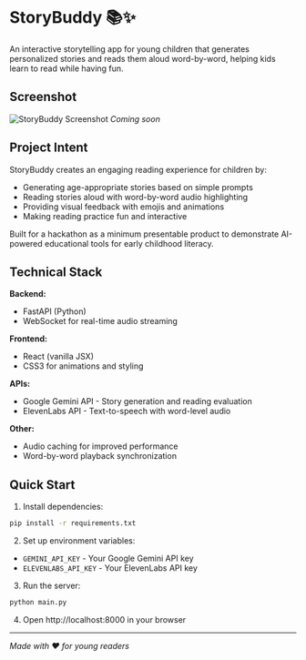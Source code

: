 # StoryBuddy 📚✨

An interactive storytelling app for young children that generates personalized stories and reads them aloud word-by-word, helping kids learn to read while having fun.

## Screenshot

![StoryBuddy Screenshot](main.png)
*Coming soon*

## Project Intent

StoryBuddy creates an engaging reading experience for children by:
- Generating age-appropriate stories based on simple prompts
- Reading stories aloud with word-by-word audio highlighting
- Providing visual feedback with emojis and animations
- Making reading practice fun and interactive

Built for a hackathon as a minimum presentable product to demonstrate AI-powered educational tools for early childhood literacy.

## Technical Stack

**Backend:**
- FastAPI (Python)
- WebSocket for real-time audio streaming

**Frontend:**
- React (vanilla JSX)
- CSS3 for animations and styling

**APIs:**
- Google Gemini API - Story generation and reading evaluation
- ElevenLabs API - Text-to-speech with word-level audio

**Other:**
- Audio caching for improved performance
- Word-by-word playback synchronization

## Quick Start

1. Install dependencies:
```bash
pip install -r requirements.txt
```

2. Set up environment variables:
- `GEMINI_API_KEY` - Your Google Gemini API key
- `ELEVENLABS_API_KEY` - Your ElevenLabs API key

3. Run the server:
```bash
python main.py
```

4. Open http://localhost:8000 in your browser

---

*Made with ❤️ for young readers*

